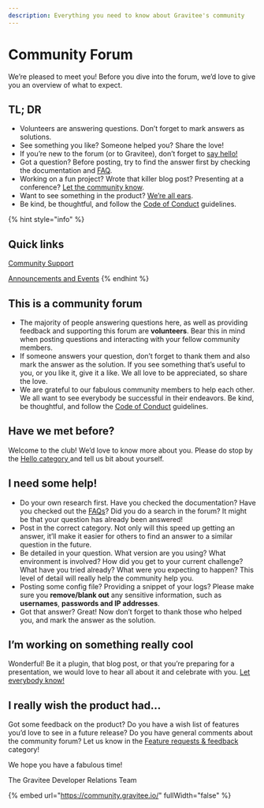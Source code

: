 ```yaml
---
description: Everything you need to know about Gravitee's community
---
```


# Community Forum

We’re pleased to meet you! Before you dive into the forum, we’d love to give you an overview of what to expect.

## **TL; DR**

* Volunteers are answering questions. Don’t forget to mark answers as solutions.
* See something you like? Someone helped you? Share the love!
* If you’re new to the forum (or to Gravitee), don’t forget to [say hello!](http://community.gravitee.io/c/hello-salut-hola-n-h-o-namaste-privet-ciao/)
* Got a question? Before posting, try to find the answer first by checking the documentation and [FAQ](http://community.gravitee.io/c/frequently-asked-questions).
* Working on a fun project? Wrote that killer blog post? Presenting at a conference? [Let the community know](http://community.gravitee.io/c/show-and-tell).
* Want to see something in the product? [We’re all ears](http://community.gravitee.io/c/feature-requests-feedback).
* Be kind, be thoughtful, and follow the [Code of Conduct](http://community.gravitee.io/t/code-of-conduct/) guidelines.

{% hint style="info" %}
## **Quick links**

[Community Support](https://community.gravitee.io/c/support/11)

[Announcements and Events](https://community.gravitee.io/c/announcements/5)
{% endhint %}

## **This is a community forum**

* The majority of people answering questions here, as well as providing feedback and supporting this forum are **volunteers**. Bear this in mind when posting questions and interacting with your fellow community members.
* If someone answers your question, don’t forget to thank them and also mark the answer as the solution. If you see something that’s useful to you, or you like it, give it a like. We all love to be appreciated, so share the love.
* We are grateful to our fabulous community members to help each other. We all want to see everybody be successful in their endeavors. Be kind, be thoughtful, and follow the [Code of Conduct](http://community.gravitee.io/t/code-of-conduct/) guidelines.

## **Have we met before?**

Welcome to the club! We’d love to know more about you. Please do stop by the [Hello category ](http://community.gravitee.io/c/hello-salut-hola-n-h-o-namaste-privet-ciao/)and tell us bit about yourself.

## **I need some help!**

* Do your own research first. Have you checked the documentation? Have you checked out the [FAQs](http://community.gravitee.io/c/frequently-asked-questions)? Did you do a search in the forum? It might be that your question has already been answered!
* Post in the correct category. Not only will this speed up getting an answer, it’ll make it easier for others to find an answer to a similar question in the future.
* Be detailed in your question. What version are you using? What environment is involved? How did you get to your current challenge? What have you tried already? What were you expecting to happen? This level of detail will really help the community help you.
* Posting some config file? Providing a snippet of your logs? Please make sure you **remove/blank out** any sensitive information, such as **usernames**, **passwords and IP addresses**.
* Got that answer? Great! Now don’t forget to thank those who helped you, and mark the answer as the solution.

## **I’m working on something really cool**

Wonderful! Be it a plugin, that blog post, or that you’re preparing for a presentation, we would love to hear all about it and celebrate with you. [Let everybody know!](http://community.gravitee.io/c/show-and-tell/)

## **I really wish the product had…**

Got some feedback on the product? Do you have a wish list of features you’d love to see in a future release? Do you have general comments about the community forum? Let us know in the [Feature requests & feedback ](http://community.gravitee.io/c/feature-requests-feedback)category!

We hope you have a fabulous time!

The Gravitee Developer Relations Team

{% embed url="https://community.gravitee.io/" fullWidth="false" %}
